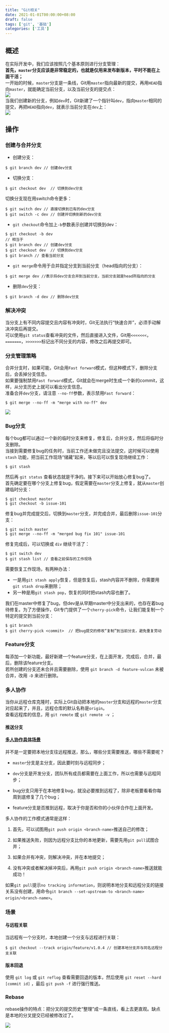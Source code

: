 ```yaml
---
title: "Git相关"
date: 2021-01-01T00:00:00+08:00
draft: false
tags: ['git', '基础']
categories: ['工具']
---
```

## 概述
在实际开发中，我们应该按照几个基本原则进行分支管理：<br />
**首先，`master`分支应该是非常稳定的，也就是仅用来发布新版本，平时不能在上面干活；**<br />
一开始的时候，`master`分支是一条线，Git用`master`指向最新的提交，再用`HEAD`指向`master`，就能确定当前分支，以及当前分支的提交点：<br />
![](https://s2.loli.net/2022/07/11/U5VFrByvWhKQg7w.png)<br />
当我们创建新的分支，例如`dev`时，Git新建了一个指针叫`dev`，指向`master`相同的提交，再把`HEAD`指向`dev`，就表示当前分支在`dev`上：<br />
![](https://s2.loli.net/2022/07/11/bFy7IUphqGCsHEk.png)

## 操作

### 创建与合并分支

- 创建分支：
```git
$ git branch dev // 创建dev分支
```

- 切换分支：
```git
$ git checkout dev  // 切换到dev分支
```
切换分支现在用switch命令更多：
```git
$ git switch dev // 直接切换到已有的dev分支
$ git switch -c dev // 创建并切换到新的dev分支
```

- `git checkout`命令加上`-b`参数表示创建并切换到dev：
```git
$ git checkout -b dev
// 相当于
$ git branch dev // 创建dev分支
$ git checkout dev  // 切换到dev分支
$ git branch // 查看当前分支
```

- `git merge`命令用于合并指定分支到当前分支（head指向的分支）：
```git
$ git merge dev //表示将dev分支合并到当前分支，当前分支就是head所指向的分支
```

- 删除`dev`分支：
```git
$ git branch -d dev // 删除dev分支
```

### 解决冲突
当分支上有不同内容提交且内容有冲突时，Git无法执行“快速合并”，必须手动解决冲突后再提交。<br />
可以使用`git status`查看冲突的文件，然后直接进入文件，Git用`<<<<<<<`，`=======`，`>>>>>>>`标记出不同分支的内容，修改之后再提交即可。 

### 分支管理策略
合并分支时，如果可能，Git会用`Fast forward`模式，但这种模式下，删除分支后，会丢掉分支信息。<br />
如果要强制禁用`Fast forward`模式，Git就会在merge时生成一个新的commit，这样，从分支历史上就可以看出分支信息。<br />
准备合并`dev`分支，请注意 `--no-ff`参数，表示禁用`Fast forward`：
```git
$ git merge --no-ff -m "merge with no-ff" dev
```
![](https://s2.loli.net/2022/07/11/OAKshGL2iR47tET.png)

### Bug分支
每个bug都可以通过一个新的临时分支来修复，修复后，合并分支，然后将临时分支删除。<br />
当接到需要修复bug的任务时，当前工作还未做完且没法提交，这时候可以使用 `stash` 功能，把当前工作现场“储藏”起来，等以后可以恢复现场继续工作：
```git
$ git stash
```
然后再 `git status` 查看状态就是干净的。接下来可以开始放心修复bug了。<br />
首先确定要在哪个分支上修复bug，假定需要在`master`分支上修复，就从`master`创建临时分支：
```git
$ git checkout master
$ git checkout -b issue-101
```
修复bug并完成提交后，切换到`master`分支，并完成合并，最后删除`issue-101`分支：
```git
$ git switch master
$ git merge --no-ff -m "merged bug fix 101" issue-101
```
修复完成后，可以切换或 `div` 继续干活了：
```git
$ git switch dev
$ git stash list // 查看之前保存的工作现场
```
需要恢复工作现场，有两种办法：

- 一是用`git stash apply`恢复，但是恢复后，stash内容并不删除，你需要用`git stash drop`来删除；
- 另一种是用`git stash pop`，恢复的同时把stash内容也删了。

我们在master中修复了bug，但dev是从早期master中分支出来的，也存在着bug待修复。为了方便操作，Git专门提供了一个`cherry-pick`命令，让我们能复制一个特定的提交到当前分支：
```git
$ git branch
$ git cherry-pick <commit>  // 把bug提交的修改“复制”到当前分支，避免重复劳动
```

### Feature分支
每添加一个新功能，最好新建一个feature分支，在上面开发，完成后，合并，最后，删除该feature分支。<br />
若所创建的分支还未合并且需要删除，使用 `git branch -d feature-vulcan` 未被合并，改用 `-D` 来进行删除。

### 多人协作
当你从远程仓库克隆时，实际上Git自动把本地的`master`分支和远程的`master`分支对应起来了，并且，远程仓库的默认名称是`origin`。<br />
查看远程库的信息，用 `git remote` 或 `git remote -v` ；

#### 推送分支
> 
#### [多人协作具体场景](https://www.liaoxuefeng.com/wiki/896043488029600/900375748016320)

并不是一定要把本地分支往远程推送，那么，哪些分支需要推送，哪些不需要呢？

- `master`分支是主分支，因此要时刻与远程同步；<br />

- `dev`分支是开发分支，团队所有成员都需要在上面工作，所以也需要与远程同步；<br />

- bug分支只用于在本地修复bug，就没必要推到远程了，除非老板要看看你每周到底修复了几个bug；<br />

- feature分支是否推到远程，取决于你是否和你的小伙伴合作在上面开发。

多人协作的工作模式通常是这样：

1. 首先，可以试图用`git push origin <branch-name>`推送自己的修改；<br />

1. 如果推送失败，则因为远程分支比你的本地更新，需要先用`git pull`试图合并；<br />

1. 如果合并有冲突，则解决冲突，并在本地提交；<br />

1. 没有冲突或者解决掉冲突后，再用`git push origin <branch-name>`推送就能成功！

如果`git pull`提示`no tracking information`，则说明本地分支和远程分支的链接关系没有创建，用命令`git branch --set-upstream-to <branch-name> origin/<branch-name>`。

### 场景

#### 与远程关联
当远程有一个分支时，本地创建一个分支与远程进行关联：
```git
$ git checkout --track origin/feature/v1.0.4 // 创建本地分支并与同名远程分支关联
```

#### 版本回退
使用 `git log` 或 `git reflog` 查看需要回退的版本，然后使用 `git reset --hard [commit id]` ，最后 `git push -f` 进行强行推送。

### Rebase
rebase操作的特点：把分叉的提交历史“整理”成一条直线，看上去更直观。缺点是本地的分叉提交已经被修改过了。

![](https://s2.loli.net/2022/07/11/Z3RSc5rQXTpCDL7.jpg)

